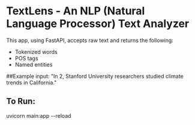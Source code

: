# TextLens - An NLP (Natural Language Processor) Text Analyzer
This app, using FastAPI, accepts raw text and returns the following: 
- Tokenized words
- POS tags
- Named entities

##Example input:
"In 2, Stanford University researchers studied climate trends in California." 

## To Run: 
uvicorn main:app --reload